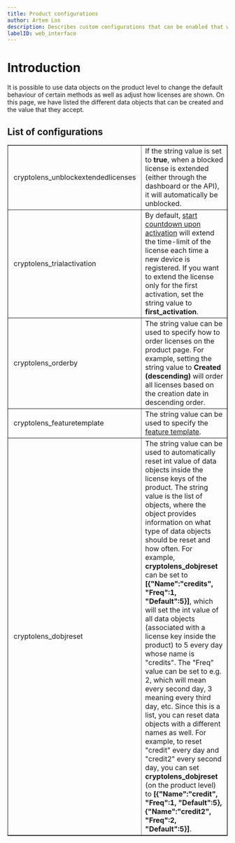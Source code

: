 ```yaml
---
title: Product configurations
author: Artem Los
description: Describes custom configurations that can be enabled that will alter behaviour of certain operations.
labelID: web_interface
---
```


# Introduction
It is possible to use data objects on the product level to change the default behaviour of certain methods as well as adjust how licenses are shown. On this page, we have listed the different data objects that can be created and the value that they accept.

## List of configurations

<table border="true">
<tr><td>&nbsp;cryptolens_unblockextendedlicenses&nbsp;</td><td>If the string value is set to <strong>true</strong>, when a blocked license is extended (either through the dashboard or the API), it will automatically be unblocked.</td></tr>
<tr><td>&nbsp;cryptolens_trialactivation&nbsp;</td><td>By default, <a href="/web-interface/trial-activation">start countdown upon activation</a> will extend the time-limit of the license each time a new device is registered. If you want to extend the license only for the first activation, set the string value to <strong>first_activation</strong>.</td></tr>
<tr><td>&nbsp;cryptolens_orderby&nbsp;</td><td>The string value can be used to specify how to order licenses on the product page. For example, setting the string value to <strong>Created (descending)</strong> will order all licenses based on the creation date in descending order.</td></tr>
<tr><td>&nbsp;cryptolens_featuretemplate&nbsp;</td><td>The string value can be used to specify the <a href="/web-interface/feature-templates">feature template</a>.</td></tr>
<tr><td>&nbsp;cryptolens_dobjreset&nbsp;</td><td>The string value can be used to automatically reset int value of data objects inside the license keys of the product. The string value is the list of objects, where the object provides information on what type of data objects should be reset and how often.
For example, <strong>cryptolens_dobjreset</strong> can be set to <strong>[{"Name":"credits", "Freq":1, "Default":5}]</strong>, which will set the int value of all data objects (associated with a license key inside the product) to 5 every day whose name is "credits". The "Freq" value can be set to e.g. 2, which will mean every second day, 3 meaning every third day, etc. Since this is a list, you can reset data objects with a different names as well. For example, to reset "credit" every day and "credit2" every second day, you can set <strong>cryptolens_dobjreset</strong> (on the product level) to <strong>[{"Name":"credit", "Freq":1, "Default":5}, {"Name":"credit2", "Freq":2, "Default":5}]</strong>.

</td></tr>
</table>

